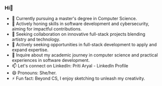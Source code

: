 ### Hi👋

- 🔭 Currently pursuing a master's degree in Computer Science.
- 🌱 Actively honing skills in software development and cybersecurity, aiming for impactful contributions.
- 👯 Seeking collaboration on innovative full-stack projects blending artistry and technology.
- 🤔 Actively seeking opportunities in full-stack development to apply and expand expertise.
- 💬 Inquire about my academic journey in computer science and practical experiences in software development.
- 📫 Let's connect on LinkedIn: Priti Aryal - LinkedIn Profile
- 😄 Pronouns: She/her.
- ⚡ Fun fact: Beyond CS, I enjoy sketching to unleash my creativity.
<!--
**PritiAryal/PritiAryal** is a ✨ _special_ ✨ repository because its `README.md` (this file) appears on your GitHub profile.

Here are some ideas to get you started:
